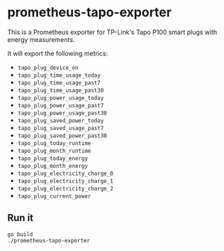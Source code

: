# prometheus-tapo-exporter

This is a Prometheus exporter for TP-Link's Tapo P100 smart plugs with energy measurements.

It will export the following metrics:
* `tapo_plug_device_on`
* `tapo_plug_time_usage_today`
* `tapo_plug_time_usage_past7`
* `tapo_plug_time_usage_past30`
* `tapo_plug_power_usage_today`
* `tapo_plug_power_usage_past7`
* `tapo_plug_power_usage_past30`
* `tapo_plug_saved_power_today`
* `tapo_plug_saved_usage_past7`
* `tapo_plug_saved_power_past30`
* `tapo_plug_today_runtime`
* `tapo_plug_month_runtime`
* `tapo_plug_today_energy`
* `tapo_plug_month_energy`
* `tapo_plug_electricity_charge_0`
* `tapo_plug_electricity_charge_1`
* `tapo_plug_electricity_charge_2`
* `tapo_plug_current_power`

## Run it

```
go build
./prometheus-tapo-exporter
```
